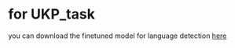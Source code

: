 # for UKP_task
you can download the finetuned model for language detection [here](https://github.com/jechoi2021/13_languages_detection_XLM-R/releases/tag/13_languages_detection_XLM-R_v1.0)

